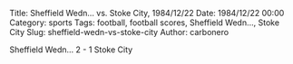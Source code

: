 Title: Sheffield Wedn… vs. Stoke City, 1984/12/22
Date: 1984/12/22 00:00
Category: sports
Tags: football, football scores, Sheffield Wedn…, Stoke City
Slug: sheffield-wedn-vs-stoke-city
Author: carbonero


Sheffield Wedn… 2 - 1 Stoke City
